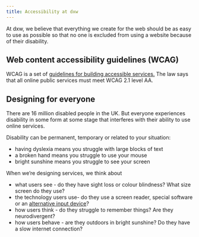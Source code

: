 ```yaml
---
title: Accessibility at dxw
---
```

At dxw, we believe that everything we create for the web should be as easy to use as possible so that no one is excluded from using a website because of their disability.

## Web content accessibility guidelines (WCAG)

WCAG is a set of [guidelines for building accessible services.](https://www.w3.org/WAI/standards-guidelines/wcag/) The law says that all online public services must meet WCAG 2.1 level AA. 

## Designing for everyone

There are 16 million disabled people in the UK. But everyone experiences disability in some form at some stage that interferes with their ability to use online services.

Disability can be permanent, temporary or related to your situation:

* having dyslexia means you struggle with large blocks of text
* a broken hand means you struggle to use your mouse
* bright sunshine means you struggle to see your screen

When we’re designing services, we think about

* what users see - do they have sight loss or colour blindness? What size screen do they use?
* the technology users use- do they use a screen reader, special software or an [alternative input device](https://business.scope.org.uk/article/assistive-technology-devices-definitions-how-disabled-people-use-the-web)?
* how users think - do they struggle to remember things? Are they neurodivergent?
* how users behave - are they outdoors in bright sunshine? Do they have a slow internet connection?